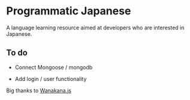 # Programmatic Japanese

A language learning resource aimed at developers who are interested in Japanese.

## To do


- Connect Mongoose / mongodb

- Add login / user functionality

Big thanks to [Wanakana.js](https://wanakana.com)